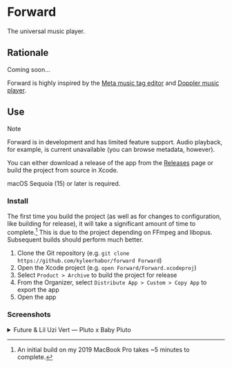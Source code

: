 # Forward

The universal music player.

## Rationale

Coming soon...

Forward is highly inspired by the [Meta music tag editor][meta] and [Doppler music player][doppler].

## Use

> [!NOTE]
>
> Forward is in development and has limited feature support. Audio playback, for example, is current unavailable (you
> can browse metadata, however).

You can either download a release of the app from the [Releases][releases] page or build the project from source in Xcode.

macOS Sequoia (15) or later is required.

### Install

The first time you build the project (as well as for changes to configuration, like building for release), it will take
a significant amount of time to complete.[^1] This is due to the project depending on FFmpeg and libopus.
Subsequent builds should perform much better.

1. Clone the Git repository (e.g. `git clone https://github.com/kyleerhabor/forward Forward`)
2. Open the Xcode project (e.g. `open Forward/Forward.xcodeproj`)
3. Select `Product > Archive` to build the project for release
4. From the Organizer, select `Distribute App > Custom > Copy App` to export the app
5. Open the app 

### Screenshots

<details>
  <summary>Future & Lil Uzi Vert — Pluto x Baby Pluto</summary>
  
  <img src="Documentation/Screenshots/Future & Lil Uzi Vert - Pluto x Baby Pluto.png">
</details>

[^1]: An initial build on my 2019 MacBook Pro takes ~5 minutes to complete. 

[meta]: https://www.nightbirdsevolve.com/meta
[doppler]: https://brushedtype.co/doppler
[releases]: https://github.com/kyleerhabor/forward/releases
